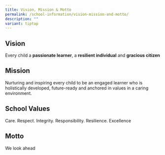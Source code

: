 ```yaml
---
title: Vision, Mission & Motto
permalink: /school-information/vision-mission-and-motto/
description: ""
variant: tiptap
---
```

<h2>Vision</h2>
<p>Every child a <strong>passionate learner</strong>, a <strong>resilient individual</strong> and <strong>gracious citizen</strong>
</p>
<h2>Mission</h2>
<p>Nurturing and inspiring every child to be an engaged learner who is holistically
developed, future-ready and anchored in values in a caring environment.</p>
<h2>School Values</h2>
<p>Care. Respect. Integrity. Responsibility. Resilience. Excellence</p>
<h2>Motto</h2>
<p>We look ahead</p>